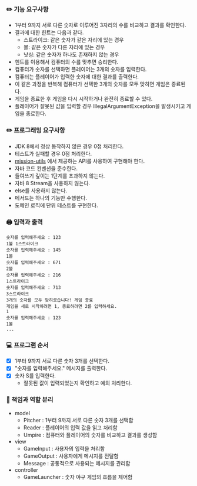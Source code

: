 ### ✏️ 기능 요구사항
- 1부터 9까지 서로 다른 숫자로 이루어진 3자리의 수를 비교하고 결과를 확인한다.
- 결과에 대한 힌트는 다음과 같다.
  - 스트라이크: 같은 숫자가 같은 자리에 있는 경우
  - 볼: 같은 숫자가 다른 자리에 있는 경우
  - 낫싱: 같은 숫자가 하나도 존재하지 않는 경우
- 힌트를 이용해서 컴퓨터의 수를 맞추면 승리한다.
- 컴퓨터가 숫자를 선택하면 플레이어는 3개의 숫자를 입력한다.
- 컴퓨터는 플레이어가 입력한 숫자에 대한 결과를 출력한다.
- 이 같은 과정을 반복해 컴퓨터가 선택한 3개의 숫자를 모두 맞히면 게임은 종료된다.
- 게임을 종료한 후 게임을 다시 시작하거나 완전히 종료할 수 있다.
- 플레이어가 잘못된 값을 입력할 경우 IllegalArgumentException을 발생시키고 게임을 종료한다.

### ✏️ 프로그래밍 요구사항
- JDK 8에서 정상 동작하지 않은 경우 0점 처리한다.
- 테스트가 실패할 경우 0점 처리한다.
- [mission-utils](https://github.com/woowacourse-projects/mission-utils) 에서 제공하는 API를 사용하여 구현해야 한다. 
- 자바 코드 컨벤션을 준수한다.
- 들여쓰기 깊이는 1단계를 초과하지 않는다.
- 자바 8 Stream을 사용하지 않는다.
- else를 사용하지 않는다.
- 메서드는 하나의 기능만 수행한다.
- 도메인 로직에 단위 테스트를 구현한다.

### 🖨️ 입력과 출력
```
숫자를 입력해주세요 : 123
1볼 1스트라이크
숫자를 입력해주세요 : 145
1볼
숫자를 입력해주세요 : 671
2볼
숫자를 입력해주세요 : 216
1스트라이크
숫자를 입력해주세요 : 713
3스트라이크
3개의 숫자를 모두 맞히셨습니다! 게임 종료
게임을 새로 시작하려면 1, 종료하려면 2를 입력하세요.
1
숫자를 입력해주세요 : 123
1볼
...
```

### 💻 프로그램 순서

- [x] 1부터 9까지 서로 다른 숫자 3개를 선택한다.
- [x] "숫자를 입력해주세요." 메시지를 출력한다.
- [x] 숫자 S를 입력한다.
  - 잘못된 값이 입력되었는지 확인하고 예외 처리한다.

### 🔑️️️ 책임과 역할 분리

- model
  - Pitcher : 1부터 9까지 서로 다른 숫자 3개를 선택함
  - Reader : 플레이어의 입력 값을 읽고 처리함
  - Umpire : 컴퓨터와 플레이어의 숫자를 비교하고 결과를 생성함
- view
  - GameInput : 사용자의 입력을 처리함
  - GameOutput : 사용자에게 메시지를 전달함
  - Message : 공통적으로 사용되는 메시지를 관리함
- controller
  - GameLauncher : 숫자 야구 게임의 흐름을 제어함
